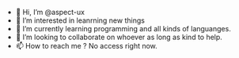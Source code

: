 - 👋 Hi, I’m @aspect-ux
- 👀 I’m interested in leanrning new things
- 🌱 I’m currently learning programming and all kinds of languanges.
- 💞️ I’m looking to collaborate on whoever as long as kind to help.
- 📫 How to reach me ? No access right now.

<!---
aspect-ux/aspect-ux is a ✨ special ✨ repository because its `README.md` (this file) appears on your GitHub profile.
You can click the Preview link to take a look at your changes.
--->
